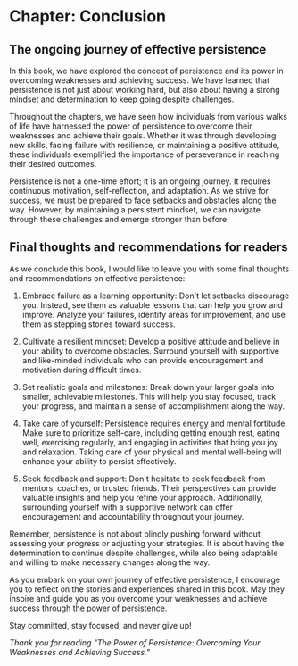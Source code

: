 Chapter: Conclusion
===================

The ongoing journey of effective persistence
--------------------------------------------

In this book, we have explored the concept of persistence and its power in overcoming weaknesses and achieving success. We have learned that persistence is not just about working hard, but also about having a strong mindset and determination to keep going despite challenges.

Throughout the chapters, we have seen how individuals from various walks of life have harnessed the power of persistence to overcome their weaknesses and achieve their goals. Whether it was through developing new skills, facing failure with resilience, or maintaining a positive attitude, these individuals exemplified the importance of perseverance in reaching their desired outcomes.

Persistence is not a one-time effort; it is an ongoing journey. It requires continuous motivation, self-reflection, and adaptation. As we strive for success, we must be prepared to face setbacks and obstacles along the way. However, by maintaining a persistent mindset, we can navigate through these challenges and emerge stronger than before.

Final thoughts and recommendations for readers
----------------------------------------------

As we conclude this book, I would like to leave you with some final thoughts and recommendations on effective persistence:

1. Embrace failure as a learning opportunity: Don't let setbacks discourage you. Instead, see them as valuable lessons that can help you grow and improve. Analyze your failures, identify areas for improvement, and use them as stepping stones toward success.

2. Cultivate a resilient mindset: Develop a positive attitude and believe in your ability to overcome obstacles. Surround yourself with supportive and like-minded individuals who can provide encouragement and motivation during difficult times.

3. Set realistic goals and milestones: Break down your larger goals into smaller, achievable milestones. This will help you stay focused, track your progress, and maintain a sense of accomplishment along the way.

4. Take care of yourself: Persistence requires energy and mental fortitude. Make sure to prioritize self-care, including getting enough rest, eating well, exercising regularly, and engaging in activities that bring you joy and relaxation. Taking care of your physical and mental well-being will enhance your ability to persist effectively.

5. Seek feedback and support: Don't hesitate to seek feedback from mentors, coaches, or trusted friends. Their perspectives can provide valuable insights and help you refine your approach. Additionally, surrounding yourself with a supportive network can offer encouragement and accountability throughout your journey.

Remember, persistence is not about blindly pushing forward without assessing your progress or adjusting your strategies. It is about having the determination to continue despite challenges, while also being adaptable and willing to make necessary changes along the way.

As you embark on your own journey of effective persistence, I encourage you to reflect on the stories and experiences shared in this book. May they inspire and guide you as you overcome your weaknesses and achieve success through the power of persistence.

Stay committed, stay focused, and never give up!

*Thank you for reading "The Power of Persistence: Overcoming Your Weaknesses and Achieving Success."*
